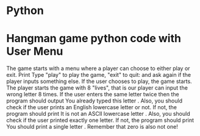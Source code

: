 # Python
# Hangman game python code with User Menu
The game starts with a menu where a player can choose to either play or exit.
Print Type "play" to play the game, "exit" to quit: and ask again if the player inputs something else.
If the user chooses to play, the game starts.
The player starts the game with 8 "lives", that is our player can input the wrong letter 8 times.
If the user enters the same letter twice then the program should output You already typed this letter .
Also, you should check if the user prints an English lowercase letter or not. If not, the program should print It is not an ASCII lowercase letter . 
Also, you should check if the user printed exactly one letter. If not, the program should print You should print a single letter . Remember that zero is also not one!
